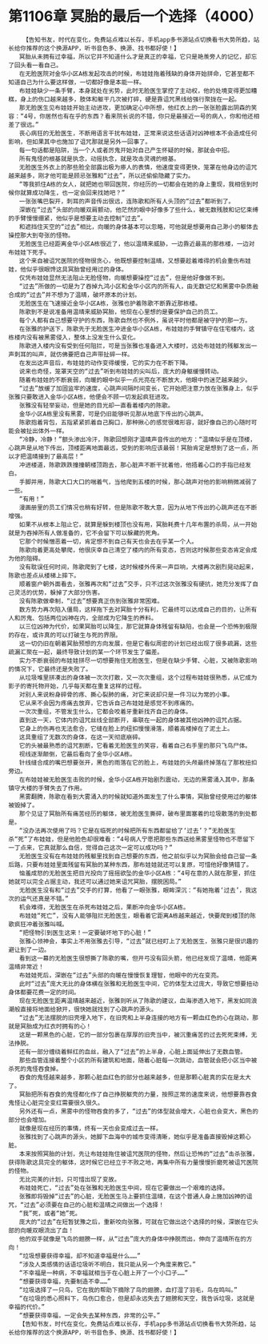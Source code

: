 # 第1106章 冥胎的最后一个选择（4000）
        【告知书友，时代在变化，免费站点难以长存，手机app多书源站点切换看书大势所趋，站长给你推荐的这个换源APP，听书音色多、换源、找书都好使！】
       冥胎从未拥有过幸福，所以它并不知道什么才是真正的幸福，它只是艳羡旁人的记忆，却忘了回头看一看自己。
       在无脸医院对金华小区A栋发起攻击的时候，布娃娃拖着残缺的身体开始拼命，它甚至都不知道自己为什么要这样做，一切都好像是本能一样。
       布娃娃缺少一条手臂，本身就处在劣势，此时无脸医生掌控了主动权，他的处境变得更加糟糕，身上的伤口越来越多，肢体和躯干几次被打碎，硬是靠诅咒黑线给强行聚拢在一起。
       那无脸医生见布娃娃开始主动进攻，更加确定心中所想，他红衣上的一张张脸露出阴森的笑容：“4号，你居然也有在乎的东西？看来院长说的不错，你只是最接近一号的病人，你和他还相差了很远。”
       丧心病狂的无脸医生，不断用语言干扰布娃娃，正常来说这些话语对凶神根本不会造成任何影响，但如果其中也施加了诅咒那就是另外一回事了。
       每一句话都是陷阱，当一个人或者厉鬼开始对自己产生怀疑的时候，那就会中招。
       所有鬼怪的根基就是执念，动摇执念，就是攻击灵魂的根基。
       无脸医生外衣上的那些脸全部露出极为瘆人的表情，他速度变得更快，笼罩在他身边的诅咒越来越多，刚才他可能是顾忌张雅和“过去”，所以还偷偷隐藏了实力。
       “等我抓住A栋的女人，就把她也带回医院，你经历的一切都会在她的身上重现，我相信到时候你就算成功降生，也一定会回来找她吧？”
       一张张嘴巴裂开，刺耳的声音传出很远，连陈歌和所有人头顶的“过去”都听到了。
       深嵌在“过去”头部的向暖双肩颤动，他茫然的眼中好像多了些什么，被无数残肢和记忆束缚的手臂慢慢绷紧，他似乎是想要主动去控制“过去”。
       和遮挡住天空的“过去”相比，向暖的身体基本可以忽略，可他就是想要用自己渺小的躯体去操控那大到夸张的怪物。
       无脸医生已经距离金华小区A栋很近了，他以温晴来威胁，一边靠近最高的那栋楼，一边对布娃娃下死手。
       这个来自被诅咒医院的怪物很贪心，他既想要控制温晴，又想要趁着难得的机会重伤布娃娃，他似乎很眼馋这具冥胎曾经用过的身体。
       仅凭布娃娃显然无法阻止无脸怪物，向暖想要操控“过去”，但是他好像做不到。
       “过去”所做的一切是为了吞掉九鸿小区和金华小区内的所有人，由无数记忆和黑雾中杂质融合成的“过去”并不想为了温晴，破坏原本的计划。
       无脸医生在飞速接近金华小区A栋，张雅也护着陈歌不断靠近那栋楼。
       陈歌到不是说准备用温晴来威胁冥胎，他现在心里想的是要保护自己的员工。
       每个人都有自己想要守护的东西，陈歌自然也不例外，虽说平时他都是被守护的那一方。
       在张雅的护送下，陈歌先于无脸医生冲进金华小区A栋，布娃娃的手臂镇守在住宅楼内，这栋楼内没有被黑雾侵入，整体上没发生什么变化。
       陈歌进入楼内没有受到任何阻拦，可是当张雅也准备进入大楼时，远处布娃娃的残躯发出一声刺耳的叫声，就仿佛要把自己声带扯碎一样。
       在发出这声音后，布娃娃的动作变得缓慢，它的实力在不断下降。
       说来也奇怪，笼罩天空的“过去”听到布娃娃的尖叫后，庞大的身躯缓慢转动。
       随着布娃娃的不断衰弱，向暖的眼中似乎一点光亮在不断放大，他眼中的迷茫越来越少。
       “过去”放缓了加固监牢的速度，心跳声间隔时间变长，它开始把注意力放在张雅身上，似乎张雅只要敢进入金华小区A栋，他便会不顾一切发起疯狂进攻。
       张雅没有轻举妄动，但是她的目光却一直看着楼内的陈歌。
       金华小区A栋里没有黑雾，可是仍旧能够听见那从地底下传出的心跳声。
       陈歌抱着背包，五指紧紧抓着自己胸口，那种揪心的感觉很难形容，就好像自己的心随时可能会被扯出体外一样。
       “冷静，冷静！”额头渗出冷汗，陈歌回想刚才温晴声音传出的地方：“温晴似乎是在顶楼，心跳声是从地下传出，顶楼距离地面最远，受到的影响应该最弱！冥胎肯定是想到了这一点，所以才把温晴接到了最高层！”
       冲进楼道，陈歌跌跌撞撞朝楼顶跑去，那心脏声不断干扰着他，他捂着心口的手指已经发白。
       手脚并用，陈歌大口大口的喘着气，当他爬到五楼的时候，那心跳声对他的影响稍微减弱了一些。
       “有用！”
       漫画册里的员工们情况也稍有好转，但是陈歌不敢大意，因为从地下传出的心跳声还在不断增强。
       如果不从根本上阻止它，就算是躲到楼顶也没有用，冥胎耗费十几年布置的杀局，从一开始就是为吞掉所有人做准备的，它不会留下可以躲藏的死角。
       它那个时候憎恶着一切，肯定想不到自己有天也会去在乎某一个人。
       陈歌向着更高处攀爬，他很庆幸自己清空了楼内的所有变态，否则这时候那些变态肯定会成为他的阻碍。
       没有耽误任何时间，陈歌爬到了七楼，这时候楼外传来一声巨响，大楼再次剧烈晃动起来，陈歌也差点从楼梯上摔下。
       顺着窗户朝外面看去，张雅再次和“过去”交手，只不过这次张雅没有硬抗，她充分发挥了自己灵活的优势，躲掉了大部分伤害。
       没有陈歌做牵制，“过去”想要真正伤到张雅非常困难。
       数方势力再次陷入僵局，这样拖下去对冥胎十分有利，它最终可以达成自己的目的，让所有人和厉鬼、包括两位凶神在内，全部成为它降生的养料。
       以三位凶神为代价，如果冥胎可以降生，那它就算身体残留有缺陷，也会是一个恐怖到极限的存在，或许真的可以打破生与死的界限。
       这一切仍旧在朝着冥胎预想的方向发展，但是它看似周密的计划已经出现了很多疏漏，这些疏漏汇聚在一起，最终导致计划的某一个环节发生了偏差。
       实力不断衰弱的布娃娃拼尽一切想要拖住无脸医生，但是在缺少手臂、心脏，又被陈歌影响的情况下，它最终还是失败了。
       从垃圾堆里拼凑出的身体被一次次打散，又一次次重组，这个过程布娃娃很熟悉，从它成为影子的寄托物开始，几乎每天都在重复这样的过程。
       对别人来说粉身碎骨的疼、撕心裂肺的痛，对它来说却只是一件习以为常的小事。
       它从来不会因为疼痛去放弃，它告诉自己布娃娃是感觉不到疼痛的。
       一次次重组，不管发生什么，它都会咬着牙重新找齐自己的身体。
       直到这一天，它体内的诅咒丝线全部断开，串联在一起的身体被其他凶神的诅咒占据。
       它身上的伤再也无法愈合，它缝在脸上的纽扣慢慢滑落，顺着高楼掉在了泥土上。
       这具重组了无数次的身体，在这一天彻底崩碎。
       它的头被最熟悉的诅咒割断，它看着无脸医生的笑容，看着自己右手里的那只飞鸟尸体。
       视线逐渐颠倒，它最后看向了金华小区A栋。
       针线缝合成的嘴巴想要张开，黑色的雨落在它的脸上，布娃娃的头颅最终掉落在了那枚扭扣旁边。
       在布娃娃被无脸医生击败的时候，金华小区A栋开始剧烈震动，无边的黑雾涌入其中，那条镇守大楼的手臂失去了作用。
       黑雾翻腾，陈歌在看到大雾涌入的时候就知道外面发生了什么事情，冥胎曾经使用过的躯体被毁掉了。
       那个见证了冥胎所有痛苦经历的躯体，被无脸医生撕碎，破布里面塞着的垃圾散落的到处都是。
       “没办法再次使用了吗？它是在临死的时候把所有东西都留给了‘过去’？”无脸医生杀“死”了布娃娃，但是他脸色却很难看：“4号病人宁愿把那些东西送给黑雾里怪物也不愿留下一丁点来，它真就那么自信，觉得自己这次一定可以成功吗？”
       无脸医生没有在布娃娃的残躯里找到自己想要的东西，他之前似乎以为冥胎会给自己留一条后路，只要布娃娃里面残留有冥胎的某种东西，那布娃娃就还可以复原，可惜他好像猜错了。
       恼羞成怒的无脸医生把目光投向了摇摇欲坠的金华小区A栋：“4号在意的人就在那里，抓住她就可以完全占据主动，我还可以通过她来诅咒冥胎，摆脱困局。”
       无脸医生没有和“过去”交手的打算，他看了一眼张雅，眼眸深沉：“有她拖着‘过去’，我这次的运气还真是不错。”
       机会难得，无脸医生在杀死布娃娃之后，果断冲向金华小区A栋。
       布娃娃“死亡”，没有人能够阻拦无脸医生，眼看着它距离A栋越来越近，快要爬到楼顶的陈歌疯狂冲着张雅叫喊。
       “把怪物引到医生这来！一定要破坏地下的心脏！”
       张雅心领神会，事实上不用张雅去引导，“过去”就已经盯上了无脸医生，张雅只是很识趣的避让到了一边。
       看到这一幕的无脸医生很想撕了陈歌的嘴，但开弓没有回头箭，他已经发现了温晴，他距离温晴非常近！
       布娃娃死后，深嵌在“过去”头部的向暖在慢慢恢复理智，他眼中的光在变亮。
       此时“过去”庞大无比的身体横在张雅和无脸医生中间，它的体型太过庞大，导致它想要扭动身体都要花费一定的时间。
       现在无脸医生距离温晴越来越近，张雅则听从了陈歌的建议，血海渗透入地下，黑发如同浪潮般直接将地面给掀开，很快她就找到了心跳声的源头。
       “过去”无法摆脱的旧壳埋入地下，在旧壳和上半身连接的地方有一颗血红色的心在跳动，那就是冥胎成为红衣时拥有的心！
       这是一颗黑色的心脏，它的一部分包裹在厚厚的旧壳当中，被沉重痛苦的过去死死束缚，无法挣脱。
       还有一部分缠绕着鲜红的血丝，融入了“过去”的上半身，心脏上面延伸出了无数血管。
       那些血管连接着整个小区的所有建筑和地面，随着心脏每一次跳动，血管就会把小区当中被杀死的鬼怪吞食掉。
       吞食的鬼怪越来越多，那颗心脏血红色的部分也越来越多，但是那颗心脏真的实在是太大了。
       冥胎把所有吞食的鬼怪都化作了自己挣脱躯壳的力量，按照正常的速度来说，他想要靠吞食鬼怪让心脏完全变红需要很久很久。
       另外还有一点，黑雾中的怪物吞食的多了，“过去”的体型就会增大，心脏也会变大，黑色的部分也会增加。
       就像是现在经历的事情，终有一天也会变成过去一样。
       张雅找到了心跳声的源头，她脚下血海中的城市变得清晰，她似乎是准备直接毁掉这颗心脏。
       本来按照冥胎的计划，先让布娃娃拖住被诅咒医院的怪物，然后让恐怖的“过去”击杀张雅，获得陈歌这具完全的躯体，这时候它已经立于不败之地，再集中所有力量慢慢折磨死被诅咒医院的怪物。
       无比完美的计划，只可惜出现了变故。
       布娃娃死亡，“过去”处在张雅和无脸医生中间，现在它要做出一个艰难的选择。
       张雅即将毁掉“过去”的心脏，无脸医生马上要抓住温晴，在这个普通人身上施加凶神的诅咒，“过去”必须要在自己的心脏和温晴之间做出一个选择！
       “我”死，或者“她”死。
       庞大的“过去”在短暂犹豫之后，重新咬向张雅，可就在它做出这个选择的时候，深嵌在它头部的向暖双眼流出了血！
       他的双手就像是飞鸟的翅膀一样，从“过去”庞大的身体中挣脱而出，伸向了温晴所在的方向！
       “垃圾想要获得幸福，却不知道幸福是什么……”
       “涉及人类感情的话语垃圾听不明白，我只能从另一个角度来教它。”
       “不幸福是一种病，不幸福就相当于在心脏上开了一个小口子……”
       “想要获得幸福，先要制造不幸……”
       “垃圾选择了一只鸟，它在我的帮助下摘除了鸟的翅膀，血打湿了羽毛，鸟在鸣叫。”
       “在垃圾的悉心照料下，鸟伤口愈合，但是却永远失去了翅膀和天空，我告诉垃圾，这就是幸福的代价。”
       “想要获得幸福，一定会失去某种东西，非常的公平。”
       【告知书友，时代在变化，免费站点难以长存，手机app多书源站点切换看书大势所趋，站长给你推荐的这个换源APP，听书音色多、换源、找书都好使！】